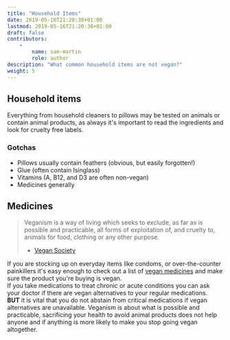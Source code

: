 ```yaml
---
title: "Household Items"
date: 2019-05-16T21:20:38+01:00
lastmod: 2019-05-16T21:20:38+01:00
draft: false
contributors:
    - 
        name: sam-martin
        role: author
description: "What common household items are not vegan?"
weight: 5
---
```


## Household items

Everything from household cleaners to pillows may be tested on animals or contain animal products, as always it's important to read the ingredients and look for cruelty free labels.  


### Gotchas

- Pillows usually contain feathers (obvious, but easily forgotten!)
- Glue (often contain Isinglass)
- Vitamins (A, B12, and D3 are often non-vegan)
- Medicines generally

## Medicines

> Veganism is a way of living which seeks to exclude, as far as is possible and practicable, all forms of exploitation of, and cruelty to, animals for food, clothing or any other purpose.  
> - [Vegan Society](https://www.vegansociety.com/go-vegan/definition-veganism)

If you are stocking up on everyday items like condoms, or over-the-counter painkillers it's easy enough to check out a list of [vegan medicines](https://www.vegansociety.com/resources/nutrition-and-health/medications/list-animal-free-medications) and make sure the product you're buying is vegan.  
If you take medications to treat chronic or acute conditions you can ask your doctor if there are vegan alternatives to your regular medications.  
**BUT** it is vital that you do not abstain from critical medications if vegan alternatives are unavailable. Veganism is about what is possible and practicable, sacrificing your health to avoid animal products does not help anyone and if anything is more likely to make you stop going vegan altogether.